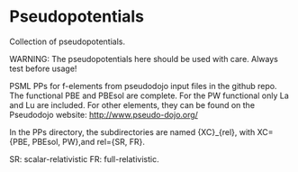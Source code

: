 # Pseudopotentials
Collection of pseudopotentials.

WARNING: The pseudopotentials here should be used with care. Always test before usage!


PSML PPs for f-elements from pseudodojo input files in the github repo. The functional PBE and PBEsol are complete. For the PW functional only La and Lu are included. 
For other elements, they can be found on the Pseudodojo website:
http://www.pseudo-dojo.org/

In the PPs directory, the subdirectories are named {XC}_{rel}, with XC={PBE, PBEsol, PW},and rel={SR, FR}. 

SR: scalar-relativistic
FR: full-relativistic.



